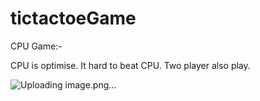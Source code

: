 # tictactoeGame

CPU Game:-

CPU is optimise. It hard to beat CPU.
Two player also play.

![Uploading image.png…]()
